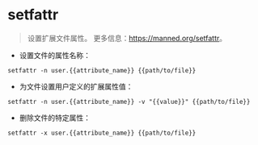 # setfattr

> 设置扩展文件属性。
> 更多信息：<https://manned.org/setfattr>。

- 设置文件的属性名称：

`setfattr -n user.{{attribute_name}} {{path/to/file}}`

- 为文件设置用户定义的扩展属性值：

`setfattr -n user.{{attribute_name}} -v "{{value}}" {{path/to/file}}`

- 删除文件的特定属性：

`setfattr -x user.{{attribute_name}} {{path/to/file}}`